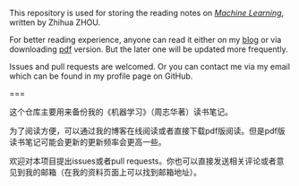 This repository is used for storing the reading notes on [*Machine Learning*](https://www.amazon.cn/%E5%9B%BE%E4%B9%A6/dp/B01ARKEV1G/ref=sr_1_1?ie=UTF8&qid=1495374863&sr=8-1&keywords=%E6%9C%BA%E5%99%A8%E5%AD%A6%E4%B9%A0), written by Zhihua ZHOU.

For better reading experience, anyone can read it either on my [blog](http://shuaihuang.github.io/Machine-Learning-Reading-Notes/) or via downloading [pdf](https://github.com/ShuaiHuang/MachineLearningNotes/raw/LaTexDraft/LaTex/book-template.pdf) version. But the later one will be updated more frequently.

Issues and pull requests are welcomed. Or you can contact me via my email which can be found in my profile page on GitHub.

===

这个仓库主要用来备份我的《机器学习》（周志华著）读书笔记。

为了阅读方便，可以通过我的博客在线阅读或者直接下载pdf版阅读。但是pdf版读书笔记可能会更新的更新频率会更高一些。

欢迎对本项目提出issues或者pull requests。你也可以直接发送相关评论或者意见到我的邮箱（在我的资料页面上可以找到邮箱地址）。